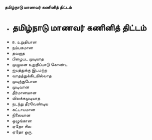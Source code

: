 **தமிழ்நாடு மாணவர் கணினித் திட்டம்**
- # தமிழ்நாடு மாணவர் கணினித் திட்டம்
- a. உறுதியான
- நம்பகமான
- தவறாத
- பிழைபட முடியாத
- முழுமன உறுதிப்பாடு கொண்ட
- ஐயத்துக்கு இடமற்ற
- வாதத்துக்கிடமில்லாத
- முடிந்துபோன
- முடிவான
- தீர்மானமான
- விலக்கமுடியாத
- நடந்து தீரவேண்டிய
- கட்டாயமான
- நிலையான
- ஒழுங்கான
- ஏதோ சில
- ஏதோ ஒரு.


